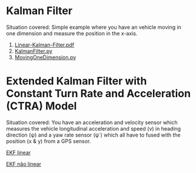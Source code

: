 # Kalman Filter 

Situation covered: Simple example where you have an vehicle moving in one dimension and measure the position in the x-axis.

1. [Linear-Kalman-Filter.pdf](https://github.com/giovannix/kalman/blob/master/Linear-Kalman-Filter.pdf)
2. [KalmanFilter.py](https://github.com/giovannix/kalman/blob/master/KalmanFilter.py)
3. [MovingOneDimension.py](https://github.com/giovannix/kalman/blob/master/MovingOneDimension.py)


# Extended Kalman Filter with Constant Turn Rate and Acceleration (CTRA) Model

Situation covered: You have an acceleration and velocity sensor which measures the vehicle longitudinal acceleration and speed (v) in heading direction (ψ) and a yaw rate sensor (ψ˙) which all have to fused with the position (x & y) from a GPS sensor.

[EKF linear](https://github.com/deivis-ds/PIBITI/blob/main/Kalman_PIBITI/EKF_RuidoLinear.ipynb)

[EKF não linear](https://github.com/deivis-ds/PIBITI/blob/main/Kalman_PIBITI/EKF_RuidoNaoLinear.ipynb)

